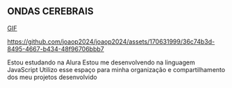 ## ONDAS CEREBRAIS
[GIF](https://tenor.com/pt-BR/view/davy-jones-resident-evil4-gif-25052428)


https://github.com/joaop2024/joaop2024/assets/170631999/36c74b3d-8495-4667-b434-48f96706bbb7

Estou estudando na Alura
Estou me desenvolvendo na linguagem JavaScript
Utilizo esse espaço para minha organização e compartilhamento dos meu projetos desenvolvido


